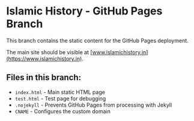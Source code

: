 # Islamic History - GitHub Pages Branch

This branch contains the static content for the GitHub Pages deployment.

The main site should be visible at [www.islamichistory.in](https://www.islamichistory.in).

## Files in this branch:

- `index.html` - Main static HTML page
- `test.html` - Test page for debugging
- `.nojekyll` - Prevents GitHub Pages from processing with Jekyll
- `CNAME` - Configures the custom domain 